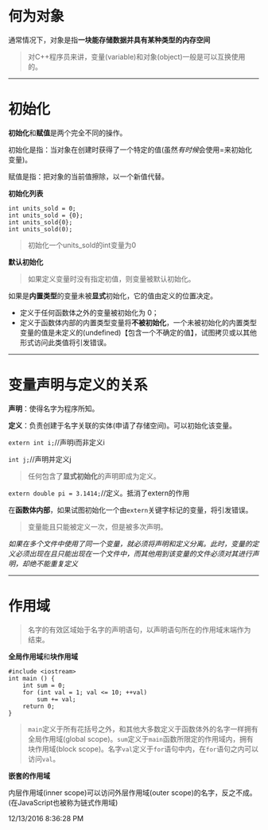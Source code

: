 # 何为对象 #
通常情况下，对象是指**一块能存储数据并具有某种类型的内存空间**
> 对C++程序员来讲，变量(variable)和对象(object)一般是可以互换使用的。

---
# 初始化 #
**初始化**和**赋值**是两个完全不同的操作。

初始化是指：当对象在创建时获得了一个特定的值(虽然*有时候*会使用=来初始化变量)。

赋值是指：把对象的当前值擦除，以一个新值代替。

**初始化列表**

	int units_sold = 0;
	int units_sold = {0};
	int units_sold{0};
	int units_sold(0);
> 初始化一个units_sold的int变量为0 

**默认初始化**

> 如果定义变量时没有指定初值，则变量被默认初始化。

如果是**内置类型**的变量未被**显式**初始化，它的值由定义的位置决定。

- 定义于任何函数体之外的变量被初始化为 0；
- 定义于函数体内部的内置类型变量将**不被初始化**，一个未被初始化的内置类型变量的值是未定义的(undefined)【包含一个不确定的值】，试图拷贝或以其他形式访问此类值将引发错误。

---
# 变量声明与定义的关系 #

**声明**：使得名字为程序所知。

**定义**：负责创建于名字关联的实体(申请了存储空间)。可以初始化该变量。

`extern int i;`//声明i而非定义i

`int j;`//声明并定义j

> 任何包含了**显式初始化**的声明即成为定义。

`extern double pi = 3.1414;`//定义。抵消了extern的作用

在**函数体内部**，如果试图初始化一个由`extern`关键字标记的变量，将引发错误。

> 变量能且只能被定义一次，但是被多次声明。

*如果在多个文件中使用了同一个变量，就必须将声明和定义分离。此时，变量的定义必须出现在且只能出现在一个文件中，而其他用到该变量的文件必须对其进行声明，却绝不能重复定义*

-----

# 作用域 #
> 名字的有效区域始于名字的声明语句，以声明语句所在的作用域末端作为 结束。

**全局作用域**和**块作用域**

    #include <iostream>
	int main () {
		int sum = 0;
		for (int val = 1; val <= 10; ++val)
			sum += val;
		return 0;
	}
> `main`定义于所有花括号之外，和其他大多数定义于函数体外的名字一样拥有全局作用域(global scope)。`sum`定义于`main`函数所限定的作用域内，拥有块作用域(block scope)。名字`val`定义于`for`语句中内，在`for`语句之内可以访问`val`。

**嵌套的作用域**

内层作用域(inner scope)可以访问外层作用域(outer scope)的名字，反之不成。(在JavaScript也被称为链式作用域)

12/13/2016 8:36:28 PM 
